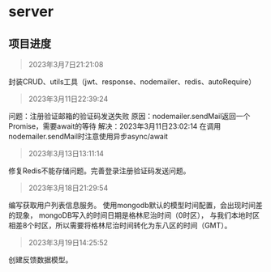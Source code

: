 # server

## 项目进度
> 2023年3月7日21:21:08

封装CRUD、utils工具（jwt、response、nodemailer、redis、autoRequire）


> 2023年3月11日22:39:24

问题：注册验证邮箱的验证码发送失败
原因：nodemailer.sendMail返回一个Promise，需要await的等待
解决：2023年3月11日23:02:14 在调用nodemailer.sendMail时注意使用异步async/await

> 2023年3月13日13:11:14

修复Redis不能存储问题。完善登录注册验证码发送问题。

> 2023年3月18日21:29:54

编写获取用户列表信息服务。
使用mongodb默认的模型时间配置，会出现时间差的现象，
mongoDB写入的时间日期是格林尼治时间（0时区），
与我们本地时区相差8个时区，所以需要将格林尼治时间转化为东八区的时间（GMT）。


> 2023年3月19日14:25:52

创建反馈数据模型。

